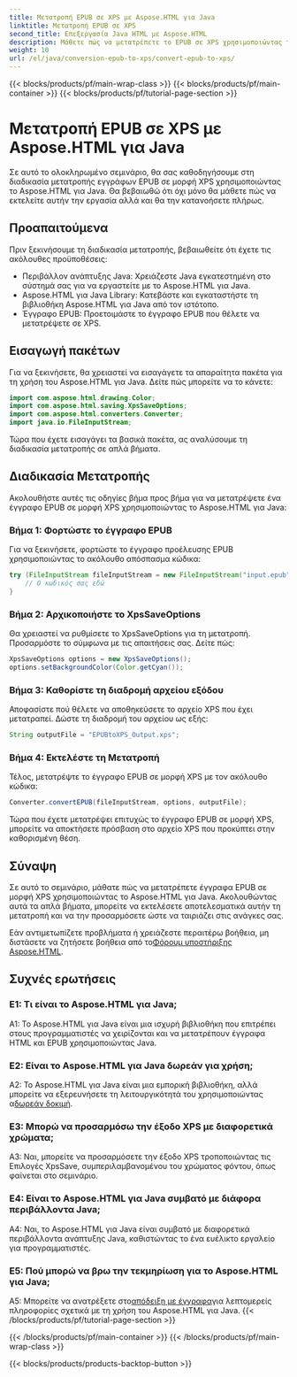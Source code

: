 ```yaml
---
title: Μετατροπή EPUB σε XPS με Aspose.HTML για Java
linktitle: Μετατροπή EPUB σε XPS
second_title: Επεξεργασία Java HTML με Aspose.HTML
description: Μάθετε πώς να μετατρέπετε το EPUB σε XPS χρησιμοποιώντας το Aspose.HTML για Java. Οδηγός βήμα προς βήμα με παραδείγματα κώδικα. Εξερευνήστε τις δυνατότητες του Aspose.HTML.
weight: 10
url: /el/java/conversion-epub-to-xps/convert-epub-to-xps/
---
```


{{< blocks/products/pf/main-wrap-class >}}
{{< blocks/products/pf/main-container >}}
{{< blocks/products/pf/tutorial-page-section >}}

# Μετατροπή EPUB σε XPS με Aspose.HTML για Java

Σε αυτό το ολοκληρωμένο σεμινάριο, θα σας καθοδηγήσουμε στη διαδικασία μετατροπής εγγράφων EPUB σε μορφή XPS χρησιμοποιώντας το Aspose.HTML για Java. Θα βεβαιωθώ ότι όχι μόνο θα μάθετε πώς να εκτελείτε αυτήν την εργασία αλλά και θα την κατανοήσετε πλήρως. 

## Προαπαιτούμενα

Πριν ξεκινήσουμε τη διαδικασία μετατροπής, βεβαιωθείτε ότι έχετε τις ακόλουθες προϋποθέσεις:

- Περιβάλλον ανάπτυξης Java: Χρειάζεστε Java εγκατεστημένη στο σύστημά σας για να εργαστείτε με το Aspose.HTML για Java.
- Aspose.HTML για Java Library: Κατεβάστε και εγκαταστήστε τη βιβλιοθήκη Aspose.HTML για Java από τον ιστότοπο.
- Έγγραφο EPUB: Προετοιμάστε το έγγραφο EPUB που θέλετε να μετατρέψετε σε XPS.

## Εισαγωγή πακέτων

Για να ξεκινήσετε, θα χρειαστεί να εισαγάγετε τα απαραίτητα πακέτα για τη χρήση του Aspose.HTML για Java. Δείτε πώς μπορείτε να το κάνετε:

```java
import com.aspose.html.drawing.Color;
import com.aspose.html.saving.XpsSaveOptions;
import com.aspose.html.converters.Converter;
import java.io.FileInputStream;
```

Τώρα που έχετε εισαγάγει τα βασικά πακέτα, ας αναλύσουμε τη διαδικασία μετατροπής σε απλά βήματα.

## Διαδικασία Μετατροπής

Ακολουθήστε αυτές τις οδηγίες βήμα προς βήμα για να μετατρέψετε ένα έγγραφο EPUB σε μορφή XPS χρησιμοποιώντας το Aspose.HTML για Java:

### Βήμα 1: Φορτώστε το έγγραφο EPUB

Για να ξεκινήσετε, φορτώστε το έγγραφο προέλευσης EPUB χρησιμοποιώντας το ακόλουθο απόσπασμα κώδικα:

```java
try (FileInputStream fileInputStream = new FileInputStream("input.epub")) {
    // Ο κωδικός σας εδώ
}
```

### Βήμα 2: Αρχικοποιήστε το XpsSaveOptions

Θα χρειαστεί να ρυθμίσετε το XpsSaveOptions για τη μετατροπή. Προσαρμόστε το σύμφωνα με τις απαιτήσεις σας. Δείτε πώς:

```java
XpsSaveOptions options = new XpsSaveOptions();
options.setBackgroundColor(Color.getCyan());
```

### Βήμα 3: Καθορίστε τη διαδρομή αρχείου εξόδου

Αποφασίστε πού θέλετε να αποθηκεύσετε το αρχείο XPS που έχει μετατραπεί. Δώστε τη διαδρομή του αρχείου ως εξής:

```java
String outputFile = "EPUBtoXPS_Output.xps";
```

### Βήμα 4: Εκτελέστε τη Μετατροπή

Τέλος, μετατρέψτε το έγγραφο EPUB σε μορφή XPS με τον ακόλουθο κώδικα:

```java
Converter.convertEPUB(fileInputStream, options, outputFile);
```

Τώρα που έχετε μετατρέψει επιτυχώς το έγγραφο EPUB σε μορφή XPS, μπορείτε να αποκτήσετε πρόσβαση στο αρχείο XPS που προκύπτει στην καθορισμένη θέση.

## Σύναψη

Σε αυτό το σεμινάριο, μάθατε πώς να μετατρέπετε έγγραφα EPUB σε μορφή XPS χρησιμοποιώντας το Aspose.HTML για Java. Ακολουθώντας αυτά τα απλά βήματα, μπορείτε να εκτελέσετε αποτελεσματικά αυτήν τη μετατροπή και να την προσαρμόσετε ώστε να ταιριάζει στις ανάγκες σας.

 Εάν αντιμετωπίζετε προβλήματα ή χρειάζεστε περαιτέρω βοήθεια, μη διστάσετε να ζητήσετε βοήθεια από το[Φόρουμ υποστήριξης Aspose.HTML](https://forum.aspose.com/).

## Συχνές ερωτήσεις

### Ε1: Τι είναι το Aspose.HTML για Java;

A1: Το Aspose.HTML για Java είναι μια ισχυρή βιβλιοθήκη που επιτρέπει στους προγραμματιστές να χειρίζονται και να μετατρέπουν έγγραφα HTML και EPUB χρησιμοποιώντας Java.

### Ε2: Είναι το Aspose.HTML για Java δωρεάν για χρήση;

 A2: Το Aspose.HTML για Java είναι μια εμπορική βιβλιοθήκη, αλλά μπορείτε να εξερευνήσετε τη λειτουργικότητά του χρησιμοποιώντας α[δωρεάν δοκιμή](https://releases.aspose.com/).

### Ε3: Μπορώ να προσαρμόσω την έξοδο XPS με διαφορετικά χρώματα;

A3: Ναι, μπορείτε να προσαρμόσετε την έξοδο XPS τροποποιώντας τις Επιλογές XpsSave, συμπεριλαμβανομένου του χρώματος φόντου, όπως φαίνεται στο σεμινάριο.

### Ε4: Είναι το Aspose.HTML για Java συμβατό με διάφορα περιβάλλοντα Java;

A4: Ναι, το Aspose.HTML για Java είναι συμβατό με διαφορετικά περιβάλλοντα ανάπτυξης Java, καθιστώντας το ένα ευέλικτο εργαλείο για προγραμματιστές.

### Ε5: Πού μπορώ να βρω την τεκμηρίωση για το Aspose.HTML για Java;

 A5: Μπορείτε να ανατρέξετε στο[απόδειξη με έγγραφα](https://reference.aspose.com/html/java/)για λεπτομερείς πληροφορίες σχετικά με τη χρήση του Aspose.HTML για Java.
{{< /blocks/products/pf/tutorial-page-section >}}

{{< /blocks/products/pf/main-container >}}
{{< /blocks/products/pf/main-wrap-class >}}

{{< blocks/products/products-backtop-button >}}
